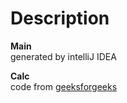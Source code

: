 <h1>Description</h1>

<b>Main</b><br>
generated by intelliJ IDEA 

<b>Calc</b><br>
code from <a href='https://www.geeksforgeeks.org/basic-calculator-program-using-java/'> geeksforgeeks </a>
